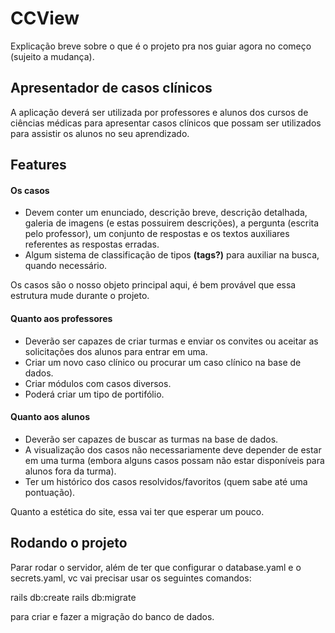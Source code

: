 # CCView

Explicação breve sobre o que é o projeto pra nos guiar agora no começo (sujeito a mudança).

## Apresentador de casos clínicos
A aplicação deverá ser utilizada por professores e alunos dos cursos de ciências médicas para apresentar casos clínicos que possam ser utilizados para assistir os alunos no seu aprendizado.

## Features
#### Os casos
- Devem conter um enunciado, descrição breve, descrição detalhada, galeria de imagens (e estas possuirem descrições), a pergunta (escrita pelo professor), um conjunto de respostas e os textos auxiliares referentes as respostas erradas.
- Algum sistema de classificação de tipos **(tags?)** para auxiliar na busca, quando necessário.

Os casos são o nosso objeto principal aqui, é bem provável que essa estrutura mude durante o projeto.

#### Quanto aos professores
 - Deverão ser capazes de criar turmas e enviar os convites ou aceitar as solicitações dos alunos para entrar em uma.
 - Criar um novo caso clínico ou procurar um caso clínico na base de dados.
 - Criar módulos com casos diversos.
- Poderá criar um tipo de portifólio.
#### Quanto aos alunos
- Deverão ser capazes de buscar as turmas na base de dados.
- A visualização dos casos não necessariamente deve depender de estar em uma turma (embora alguns casos possam não estar disponíveis para alunos fora da turma).
- Ter um histórico dos casos resolvidos/favoritos (quem sabe até uma pontuação).


Quanto a estética do site, essa vai ter que esperar um pouco.


## Rodando o projeto

Parar rodar o servidor, além de ter que configurar o database.yaml e o secrets.yaml, vc vai precisar usar os seguintes comandos:

rails db:create
rails db:migrate

para criar e fazer a migração do banco de dados.